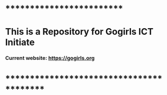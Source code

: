 # ************************
# This is a Repository for Gogirls ICT Initiate
### Current website: https://gogirls.org
# ****************************************